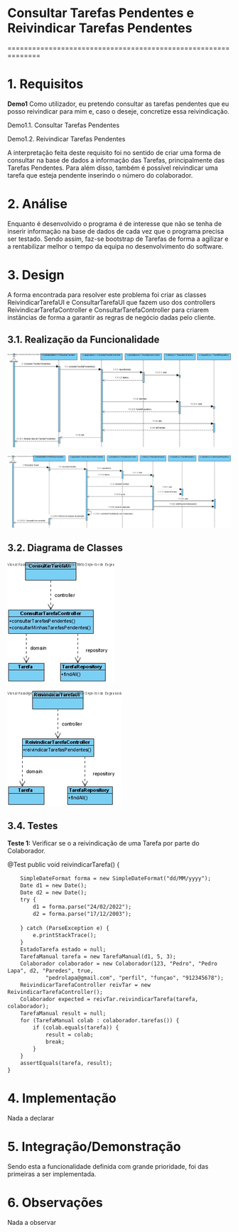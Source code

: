 # Consultar Tarefas Pendentes e Reivindicar Tarefas Pendentes
==============================================================


# 1. Requisitos

**Demo1** 
Como utilizador, eu pretendo consultar as tarefas pendentes que eu posso reivindicar para mim e, caso o deseje, concretize essa reivindicação.

Demo1.1. Consultar Tarefas Pendentes

Demo1.2. Reivindicar Tarefas Pendentes

A interpretação feita deste requisito foi no sentido de criar uma forma de consultar na base de dados a informação das Tarefas, principalmente das Tarefas Pendentes. Para além disso, também é possível reivindicar uma tarefa que esteja pendente inserindo o número do colaborador.

# 2. Análise

Enquanto é desenvolvido o programa é de interesse que não se tenha de inserir informação na base de dados de cada vez que o programa precisa ser testado. Sendo assim, faz-se bootstrap de Tarefas de forma a agilizar e a rentabilizar melhor o tempo da equipa no desenvolvimento do software.

# 3. Design

A forma encontrada para resolver este problema foi criar as classes ReivindicarTarefaUI e ConsultarTarefaUI que fazem uso dos controllers ReivindicarTarefaController e ConsultarTarefaController para criarem instâncias de forma a garantir as regras de negócio dadas pelo cliente.

## 3.1. Realização da Funcionalidade

![ConsultarTarefaPendente_SD](ConsultarTarefaPendente_SD.jpg)

![ReivindicarTarefaPendente_SD](ReivindicarTarefaPendente_SD.jpg)

## 3.2. Diagrama de Classes

![ConsultarTarefaPendente_CD](ConsultarTarefaPendente_CD.jpg)

![ReivindicarTarefaPendente_CD](ReivindicarTarefaPendente_CD.jpg)

## 3.4. Testes 

**Teste 1:** Verificar se o a reivindicação de uma Tarefa por parte do Colaborador.

@Test
    public void reivindicarTarefa() {

        SimpleDateFormat forma = new SimpleDateFormat("dd/MM/yyyy");
        Date d1 = new Date();
        Date d2 = new Date();
        try {
            d1 = forma.parse("24/02/2022");
            d2 = forma.parse("17/12/2003");

        } catch (ParseException e) {
            e.printStackTrace();
        }
        EstadoTarefa estado = null;
        TarefaManual tarefa = new TarefaManual(d1, 5, 3);
        Colaborador colaborador = new Colaborador(123, "Pedro", "Pedro Lapa", d2, "Paredes", true,
                "pedrolapa@gmail.com", "perfil", "funçao", "912345678");
        ReivindicarTarefaController reivTar = new ReivindicarTarefaController();
        Colaborador expected = reivTar.reivindicarTarefa(tarefa, colaborador);
        TarefaManual result = null;
        for (TarefaManual colab : colaborador.tarefas()) {
            if (colab.equals(tarefa)) {
                result = colab;
                break;
            }
        }
        assertEquals(tarefa, result);
    }

# 4. Implementação

Nada a declarar

# 5. Integração/Demonstração

Sendo esta a funcionalidade definida com grande prioridade, foi das primeiras a ser implementada.

# 6. Observações

Nada a observar



